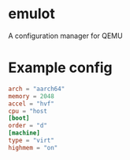 # emulot

A configuration manager for QEMU

# Example config

```toml
arch = "aarch64"
memory = 2048
accel = "hvf"
cpu = "host
[boot]
order = "d"
[machine]
type = "virt"
highmem = "on"
```
